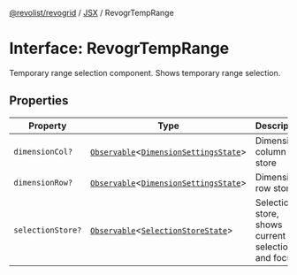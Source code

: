 [@revolist/revogrid](README.md) / [JSX](Namespace.JSX.md) / RevogrTempRange

# Interface: RevogrTempRange

Temporary range selection component. Shows temporary range selection.

## Properties

| Property | Type | Description | Defined in |
| ------ | ------ | ------ | ------ |
| `dimensionCol?` | [`Observable`](TypeAlias.Observable.md)\<[`DimensionSettingsState`](Interface.DimensionSettingsState.md)\> | Dimension column store | [src/components.d.ts:2108](https://github.com/revolist/revogrid/blob/a808f70a0d197fcea56d269b7334fbc41eb74c5d/src/components.d.ts#L2108) |
| `dimensionRow?` | [`Observable`](TypeAlias.Observable.md)\<[`DimensionSettingsState`](Interface.DimensionSettingsState.md)\> | Dimension row store | [src/components.d.ts:2112](https://github.com/revolist/revogrid/blob/a808f70a0d197fcea56d269b7334fbc41eb74c5d/src/components.d.ts#L2112) |
| `selectionStore?` | [`Observable`](TypeAlias.Observable.md)\<[`SelectionStoreState`](TypeAlias.SelectionStoreState.md)\> | Selection store, shows current selection and focus | [src/components.d.ts:2116](https://github.com/revolist/revogrid/blob/a808f70a0d197fcea56d269b7334fbc41eb74c5d/src/components.d.ts#L2116) |
